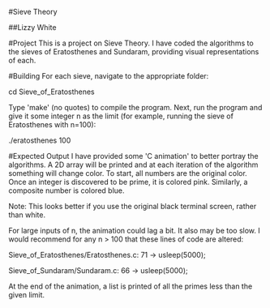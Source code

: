 #Sieve Theory

##Lizzy White

#Project
This is a project on Sieve Theory.  I have coded the algorithms to the sieves of Eratosthenes and Sundaram, providing visual representations of each.

#Building
For each sieve, navigate to the appropriate folder:

cd Sieve_of_Eratosthenes

Type 'make' (no quotes) to compile the program.  Next, run the program and give it some integer n as the limit (for example, running the sieve of Eratosthenes with n=100):

./eratosthenes 100

#Expected Output
I have provided some 'C animation' to better portray the algorithms.  A 2D array will be printed and at each iteration of the algorithm something will change color.  To start, all numbers are the original color.  Once an integer is discovered to be prime, it is colored pink.  Similarly, a composite number is colored blue.  

Note: This looks better if you use the original black terminal screen, rather than white.

For large inputs of n, the animation could lag a bit.  It also may be too slow.  I would recommend for any n > 100 that these lines of code are altered:

Sieve_of_Eratosthenes/Eratosthenes.c: 71 -> usleep(5000);

Sieve_of_Sundaram/Sundaram.c: 66 -> usleep(5000);

At the end of the animation, a list is printed of all the primes less than the given limit.  


